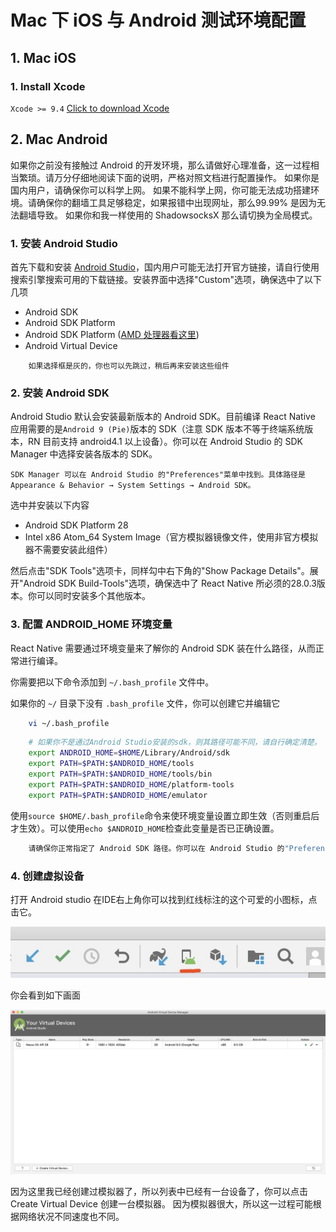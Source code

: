 # Mac 下 iOS 与 Android 测试环境配置

## 1. Mac iOS

### 1. Install Xcode

`Xcode >= 9.4` [Click to download Xcode](https://developer.apple.com/xcode/downloads/)

## 2. Mac Android

如果你之前没有接触过 Android 的开发环境，那么请做好心理准备，这一过程相当繁琐。请万分仔细地阅读下面的说明，严格对照文档进行配置操作。
如果你是国内用户，请确保你可以科学上网。 如果不能科学上网，你可能无法成功搭建环境。请确保你的翻墙工具足够稳定，如果报错中出现网址，那么99.99% 是因为无法翻墙导致。
如果你和我一样使用的 ShadowsocksX 那么请切换为全局模式。

### 1. 安装 Android Studio

首先下载和安装 [Android Studio](https://developer.android.com/studio/index.html)，国内用户可能无法打开官方链接，请自行使用搜索引擎搜索可用的下载链接。安装界面中选择"Custom"选项，确保选中了以下几项

- Android SDK
- Android SDK Platform
- Android SDK Platform ([AMD 处理器看这里](https://android-developers.googleblog.com/2018/07/android-emulator-amd-processor-hyper-v.html))
- Android Virtual Device

```
    如果选择框是灰的，你也可以先跳过，稍后再来安装这些组件
```

### 2. 安装 Android SDK

Android Studio 默认会安装最新版本的 Android SDK。目前编译 React Native 应用需要的是```Android 9 (Pie)```版本的 SDK（注意 SDK 版本不等于终端系统版本，RN 目前支持 android4.1 以上设备）。你可以在 Android Studio 的 SDK Manager 中选择安装各版本的 SDK。

```
SDK Manager 可以在 Android Studio 的"Preferences"菜单中找到。具体路径是Appearance & Behavior → System Settings → Android SDK。
```
选中并安装以下内容

- Android SDK Platform 28
- Intel x86 Atom_64 System Image（官方模拟器镜像文件，使用非官方模拟器不需要安装此组件）

然后点击"SDK Tools"选项卡，同样勾中右下角的"Show Package Details"。展开"Android SDK Build-Tools"选项，确保选中了 React Native 所必须的28.0.3版本。你可以同时安装多个其他版本。

### 3. 配置 ANDROID_HOME 环境变量

React Native 需要通过环境变量来了解你的 Android SDK 装在什么路径，从而正常进行编译。

你需要把以下命令添加到  ```~/.bash_profile``` 文件中。

如果你的 ```~/``` 目录下没有 ```.bash_profile``` 文件，你可以创建它并编辑它

```bash
    vi ~/.bash_profile
```

```bash
    # 如果你不是通过Android Studio安装的sdk，则其路径可能不同，请自行确定清楚。
    export ANDROID_HOME=$HOME/Library/Android/sdk
    export PATH=$PATH:$ANDROID_HOME/tools
    export PATH=$PATH:$ANDROID_HOME/tools/bin
    export PATH=$PATH:$ANDROID_HOME/platform-tools
    export PATH=$PATH:$ANDROID_HOME/emulator
```

使用```source $HOME/.bash_profile```命令来使环境变量设置立即生效（否则重启后才生效）。可以使用```echo $ANDROID_HOME```检查此变量是否已正确设置。

```bash
    请确保你正常指定了 Android SDK 路径。你可以在 Android Studio 的"Preferences"菜单中查看 SDK 的真实路径，具体是Appearance & Behavior → System Settings → Android SDK。
```

### 4. 创建虚拟设备

打开 Android studio 在IDE右上角你可以找到红线标注的这个可爱的小图标，点击它。

![创建虚拟机](./image/createtest.jpg)

你会看到如下画面

![创建虚拟机](./image/2.jpg)

因为这里我已经创建过模拟器了，所以列表中已经有一台设备了，你可以点击 Create Virtual Device 创建一台模拟器。
因为模拟器很大，所以这一过程可能根据网络状况不同速度也不同。
